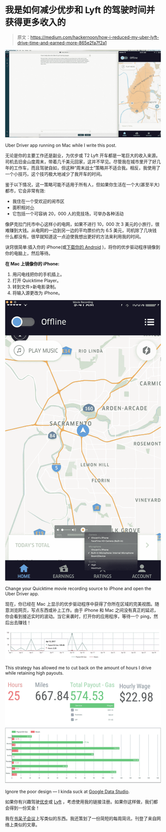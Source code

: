 # 我是如何减少优步和 Lyft 的驾驶时间并获得更多收入的

> 原文：<https://medium.com/hackernoon/how-i-reduced-my-uber-lyft-drive-time-and-earned-more-865e2fa7f2a1>

![](img/b3130c8900f182e204a4f865b1214bc0.png)

Uber Driver app running on Mac while I write this post.

无论是你的主要工作还是副业，为优步或 T2 Lyft 开车都是一笔巨大的收入来源。司机去旧金山度周末，带着几千美元回家，这并不罕见。尽管我在城市里开了好几年的工作车，而且驾驶自如，但这种“周末战士”策略并不适合我。相反，我使用了一个小技巧，这个技巧极大地减少了我开车的时间。

鉴于以下情况，这一策略可能不适用于所有人，但如果你生活在一个大(甚至半大)都市，它会非常有效:

*   我住在一个受欢迎的闹市区
*   面积相对[小](https://sacramentopress.com/2013/12/29/redefining-downtown-sacramento/)
*   它包括一个可容纳 20，000 人的竞技场，可举办各种活动

像萨克拉门托市中心这样小的电网，如果不进行 10，000 次 3 美元的小旅行，很难赚到大钱。从电网的一边到另一边的平均票价约为 6.5 美元，司机除了几块钱什么都没有。很早就知道这一点迫使我想出更好的方法来利用我的时间。

诀窍很简单:插入你的 iPhone(或[下载你的 Android](https://airdroid.com/) )，将你的优步驱动程序镜像到你的电脑上，然后等待。

**在 Mac 上镜像你的 iPhone:**

1.  用闪电线把你的手机插上。
2.  打开 Quicktime Player。
3.  转到文件>新电影录制。
4.  将输入源更改为 iPhone。

![](img/dacb847806aa99b5a6fa305bc9241ee5.png)

Change your Quicktime movie recording source to iPhone and open the Uber Driver app.

现在，你已经在 Mac 上显示的优步驱动程序中获得了你所在区域的完美视图。随意浏览网页，写点东西或补上工作。由于 iPhone 和 Mac 之间没有真正的延迟，你会看到接近实时的波动。当它来袭时，打开你的应用程序，等待一个 ping，然后出去赚钱！

![](img/92d031caa9727c7cd10150a4ffbf8cd5.png)

This strategy has allowed me to cut back on the amount of hours I drive while retaining high payouts.

![](img/bcba2eb413087b2491c6107eb27d4fb5.png)

Ignore the poor design — I kinda suck at [Google Data Studio](https://www.google.com/analytics/data-studio/).

如果你有兴趣驾驶[优步](https://partners.uber.com/i/x12zqu25ue)或 [Lyft](https://www.lyft.com/drivers/VINNIE4) ，考虑使用我的链接注册。如果你这样做，我们都会得到一份奖金！

我在[书呆子会议](https://www.nerdyminutes.com/?utm_source=medium)上写类似的东西。我还策划了一份简短的每周简讯，刊登了来自网络上类似的文章。